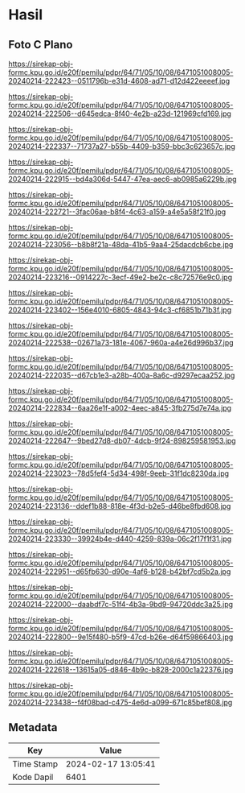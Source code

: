 # Hasil

## Foto C Plano

https://sirekap-obj-formc.kpu.go.id/e20f/pemilu/pdpr/64/71/05/10/08/6471051008005-20240214-222423--0511796b-e31d-4608-ad71-d12d422eeeef.jpg

https://sirekap-obj-formc.kpu.go.id/e20f/pemilu/pdpr/64/71/05/10/08/6471051008005-20240214-222506--d645edca-8f40-4e2b-a23d-121969cfd169.jpg

https://sirekap-obj-formc.kpu.go.id/e20f/pemilu/pdpr/64/71/05/10/08/6471051008005-20240214-222337--71737a27-b55b-4409-b359-bbc3c623657c.jpg

https://sirekap-obj-formc.kpu.go.id/e20f/pemilu/pdpr/64/71/05/10/08/6471051008005-20240214-222915--bd4a306d-5447-47ea-aec6-ab0985a6229b.jpg

https://sirekap-obj-formc.kpu.go.id/e20f/pemilu/pdpr/64/71/05/10/08/6471051008005-20240214-222721--3fac06ae-b8f4-4c63-a159-a4e5a58f21f0.jpg

https://sirekap-obj-formc.kpu.go.id/e20f/pemilu/pdpr/64/71/05/10/08/6471051008005-20240214-223056--b8b8f21a-48da-41b5-9aa4-25dacdcb6cbe.jpg

https://sirekap-obj-formc.kpu.go.id/e20f/pemilu/pdpr/64/71/05/10/08/6471051008005-20240214-223216--0914227c-3ecf-49e2-be2c-c8c72576e9c0.jpg

https://sirekap-obj-formc.kpu.go.id/e20f/pemilu/pdpr/64/71/05/10/08/6471051008005-20240214-223402--156e4010-6805-4843-94c3-cf6851b71b3f.jpg

https://sirekap-obj-formc.kpu.go.id/e20f/pemilu/pdpr/64/71/05/10/08/6471051008005-20240214-222538--02671a73-181e-4067-960a-a4e26d996b37.jpg

https://sirekap-obj-formc.kpu.go.id/e20f/pemilu/pdpr/64/71/05/10/08/6471051008005-20240214-222035--d67cb1e3-a28b-400a-8a6c-d9297ecaa252.jpg

https://sirekap-obj-formc.kpu.go.id/e20f/pemilu/pdpr/64/71/05/10/08/6471051008005-20240214-222834--6aa26e1f-a002-4eec-a845-3fb275d7e74a.jpg

https://sirekap-obj-formc.kpu.go.id/e20f/pemilu/pdpr/64/71/05/10/08/6471051008005-20240214-222647--9bed27d8-db07-4dcb-9f24-898259581953.jpg

https://sirekap-obj-formc.kpu.go.id/e20f/pemilu/pdpr/64/71/05/10/08/6471051008005-20240214-223023--78d5fef4-5d34-498f-9eeb-31f1dc8230da.jpg

https://sirekap-obj-formc.kpu.go.id/e20f/pemilu/pdpr/64/71/05/10/08/6471051008005-20240214-223136--ddef1b88-818e-4f3d-b2e5-d46be8fbd608.jpg

https://sirekap-obj-formc.kpu.go.id/e20f/pemilu/pdpr/64/71/05/10/08/6471051008005-20240214-223330--39924b4e-d440-4259-839a-06c2f17f1f31.jpg

https://sirekap-obj-formc.kpu.go.id/e20f/pemilu/pdpr/64/71/05/10/08/6471051008005-20240214-222951--d65fb630-d90e-4af6-b128-b42bf7cd5b2a.jpg

https://sirekap-obj-formc.kpu.go.id/e20f/pemilu/pdpr/64/71/05/10/08/6471051008005-20240214-222000--daabdf7c-51f4-4b3a-9bd9-94720ddc3a25.jpg

https://sirekap-obj-formc.kpu.go.id/e20f/pemilu/pdpr/64/71/05/10/08/6471051008005-20240214-222800--9e15f480-b5f9-47cd-b26e-d64f59866403.jpg

https://sirekap-obj-formc.kpu.go.id/e20f/pemilu/pdpr/64/71/05/10/08/6471051008005-20240214-222618--13615a05-d846-4b9c-b828-2000c1a22376.jpg

https://sirekap-obj-formc.kpu.go.id/e20f/pemilu/pdpr/64/71/05/10/08/6471051008005-20240214-223438--f4f08bad-c475-4e6d-a099-671c85bef808.jpg


## Metadata

| Key        | Value               |
| ---------- | ------------------- |
| Time Stamp | 2024-02-17 13:05:41 |
| Kode Dapil | 6401                |



